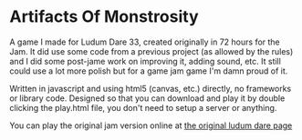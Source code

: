 # Artifacts Of Monstrosity

A game I made for Ludum Dare 33, created originally in 72 hours for the Jam. 
It did use some code from a previous project (as allowed by the rules) and
I did some post-jame work on improving it, adding sound, etc. It still could
use a lot more polish but for a game jam game I'm damn proud of it.

Written in javascript and using html5 (canvas, etc.) directly, no frameworks
or library code. Designed so that you can download and play it by double clicking
the play.html file, you don't need to setup a server or anything.

You can play the original jam version online at
[the original ludum dare page](http://ludumdare.com/compo/ludum-dare-33/?action=preview&uid=30829)

